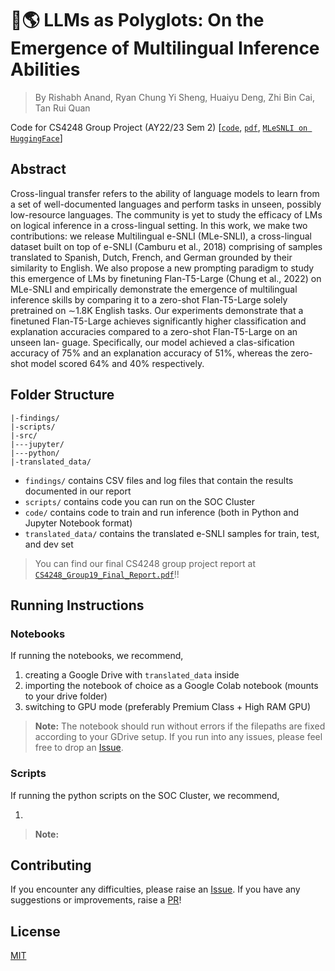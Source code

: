 # 🦜🌎 LLMs as Polyglots: On the Emergence of Multilingual Inference Abilities

> By Rishabh Anand, Ryan Chung Yi Sheng, Huaiyu Deng, Zhi Bin Cai, Tan Rui Quan

Code for CS4248 Group Project (AY22/23 Sem 2) [[`code`](https://github.com/rish-16/cs4248-project), [`pdf`](https://github.com/rish-16/cs4248-project/blob/main/CS4248_Group19_Final_Report.pdf), [`MLeSNLI on HuggingFace`](https://huggingface.co/datasets/rish16/MLe-SNLI)]

## Abstract

Cross-lingual transfer refers to the ability of language models to learn from a set of well-documented languages and perform tasks in unseen, possibly low-resource languages. The community is yet to study the efficacy of LMs on logical inference in a cross-lingual setting. In this work, we make two contributions: we release Multilingual e-SNLI (MLe-SNLI), a cross-lingual dataset built on top of e-SNLI (Camburu et al., 2018) comprising of samples
translated to Spanish, Dutch, French, and German grounded by their similarity to English. We also propose a new prompting paradigm
to study this emergence of LMs by finetuning Flan-T5-Large (Chung et al., 2022) on MLe-SNLI and empirically demonstrate the emergence of multilingual inference skills by comparing it to a zero-shot Flan-T5-Large solely pretrained on ∼1.8K English tasks. Our experiments demonstrate that a finetuned Flan-T5-Large achieves significantly higher classification and explanation accuracies compared to a zero-shot Flan-T5-Large on an unseen lan-
guage. Specifically, our model achieved a clas-sification accuracy of 75% and an explanation accuracy of 51%, whereas the zero-shot model scored 64% and 40% respectively.

## Folder Structure

```
|-findings/
|-scripts/
|-src/
|---jupyter/
|---python/
|-translated_data/
```

- `findings/` contains CSV files and log files that contain the results documented in our report
- `scripts/` contains code you can run on the SOC Cluster
- `code/` contains code to train and run inference (both in Python and Jupyter Notebook format)
- `translated_data/` contains the translated e-SNLI samples for train, test, and dev set

> You can find our final CS4248 group project report at [`CS4248_Group19_Final_Report.pdf`](https://github.com/rish-16/cs4248-project/blob/main/CS4248_Group19_Final_Report.pdf)!!

## Running Instructions

### Notebooks
If running the notebooks, we recommend,

1. creating a Google Drive with `translated_data` inside
2. importing the notebook of choice as a Google Colab notebook (mounts to your drive folder)
3. switching to GPU mode (preferably Premium Class + High RAM GPU)

> **Note:** The notebook should run without errors if the filepaths are fixed according to your GDrive setup. If you run into any issues, please feel free to drop an [Issue](https://github.com/rish-16/cs4248-project/issues).

### Scripts
If running the python scripts on the SOC Cluster, we recommend,

1. 

> **Note:**

## Contributing

If you encounter any difficulties, please raise an [Issue](https://github.com/rish-16/cs4248-project/issues). If you have any suggestions or improvements, raise a [PR](https://github.com/rish-16/cs4248-project/pulls)!

## License

[MIT](https://github.com/rish-16/cs4248-project/blob/main/LICENSE)